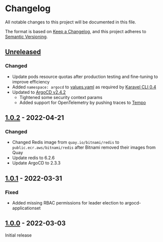 # Changelog

All notable changes to this project will be documented in this file.

The format is based on [Keep a Changelog](https://keepachangelog.com/en/1.0.0/),
and this project adheres to [Semantic Versioning](https://semver.org/spec/v2.0.0.html).

## [Unreleased]

### Changed

- Update pods resource quotas after production testing and fine-tuning to improve efficiency
- Added `namespace: argocd` to [values.yaml](chart/values.yaml) as required by [Karavel CLI 0.4](https://github.com/karavel-io/cli/releases/tag/v0.4.0)
- Updated to [ArgoCD v2.4.2](https://github.com/argoproj/argo-cd/releases/tag/v2.4.2)
  - Tightened some security context params
  - Added support for OpenTelemetry by pushing traces to [Tempo](https://github.com/karavel-io/platform-component-tempo)

## [1.0.2] - 2022-04-21

### Changed

- Changed Redis image from `quay.io/bitnami/redis` to `public.ecr.aws/bitnami/redis` after Bitnami removed their images from Quay
- Update redis to 6.2.6
- Update ArgoCD to 2.3.3

## [1.0.1] - 2022-03-31

### Fixed

- Added missing RBAC permissions for leader election to argocd-applicationset

## [1.0.0] - 2022-03-03

Initial release

[unreleased]: https://github.com/karavel-io/platform-component-argocd/compare/1.0.2...HEAD
[1.0.2]: https://github.com/karavel-io/platform-component-argocd/compare/1.0.1...1.0.2
[1.0.1]: https://github.com/karavel-io/platform-component-argocd/compare/1.0.0...1.0.1
[1.0.0]: https://github.com/karavel-io/platform-component-argocd/releases/tag/1.0.0
